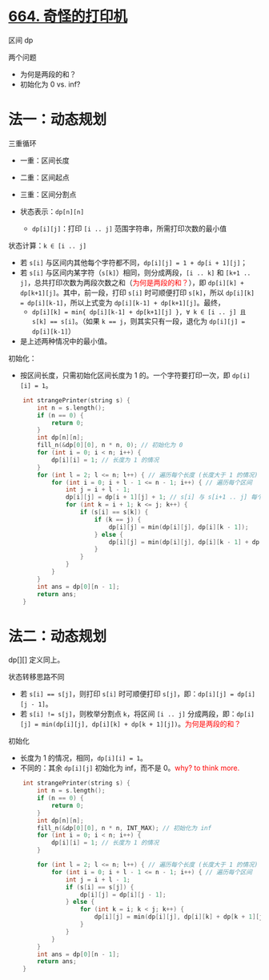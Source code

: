# [664. 奇怪的打印机](https://leetcode.cn/problems/strange-printer/)

区间 dp

两个问题
- 为何是两段的和？
- 初始化为 0 vs. inf?

# 法一：动态规划

三重循环
- 一重：区间长度
- 二重：区间起点
- 三重：区间分割点

- 状态表示：`dp[n][n]`
  - `dp[i][j]`：打印 `[i .. j]` 范围字符串，所需打印次数的最小值

状态计算：`k ∈ [i .. j]`
- 若 `s[i]` 与区间内其他每个字符都不同，`dp[i][j] = 1 + dp[i + 1][j]`；
- 若 `s[i]` 与区间内某字符（`s[k]`）相同，则分成两段，`[i .. k]` 和 `[k+1 .. j]`，总共打印次数为两段次数之和（<font color="red">为何是两段的和？</font>），即 `dp[i][k] + dp[k+1][j]`。其中，前一段，打印 `s[i]` 时可顺便打印 `s[k]`，所以 `dp[i][k] = dp[i][k-1]`，所以上式变为 `dp[i][k-1] + dp[k+1][j]`。最终，
  - `dp[i][k] = min{ dp[i][k-1] + dp[k+1][j] }, ∀ k ∈ [i .. j] 且 s[k] == s[i]`。（如果 `k == j`，则其实只有一段，退化为 `dp[i][j] = dp[i][k-1]`）
- 是上述两种情况中的最小值。

初始化：
- 按区间长度，只需初始化区间长度为 1 的。一个字符要打印一次，即 `dp[i][i] = 1`。

```cpp
    int strangePrinter(string s) {
        int n = s.length();
        if (n == 0) {
            return 0;
        }
        int dp[n][n];
        fill_n(&dp[0][0], n * n, 0); // 初始化为 0
        for (int i = 0; i < n; i++) {
            dp[i][i] = 1; // 长度为 1 的情况
        }
        for (int l = 2; l <= n; l++) { // 遍历每个长度 (长度大于 1 的情况)
            for (int i = 0; i + l - 1 <= n - 1; i++) { // 遍历每个区间
                int j = i + l - 1;
                dp[i][j] = dp[i + 1][j] + 1; // s[i] 与 s[i+1 .. j] 每个字符都不同
                for (int k = i + 1; k <= j; k++) {
                    if (s[i] == s[k]) {
                        if (k == j) {
                            dp[i][j] = min(dp[i][j], dp[i][k - 1]);
                        } else {
                            dp[i][j] = min(dp[i][j], dp[i][k - 1] + dp[k + 1][j]);
                        }
                    }
                }
            }
        }
        int ans = dp[0][n - 1];
        return ans;
    }
```

# 法二：动态规划

dp[][] 定义同上。

状态转移思路不同
- 若 `s[i] == s[j]`，则打印 `s[i]` 时可顺便打印 `s[j]`，即：`dp[i][j] = dp[i][j - 1]`。
- 若 `s[i] != s[j]`，则枚举分割点 `k`，将区间 `[i .. j]` 分成两段，即：`dp[i][j] = min(dp[i][j], dp[i][k] + dp[k + 1][j])`。<font color="red">为何是两段的和？</font>

初始化
- 长度为 1 的情况，相同，`dp[i][i] = 1`。
- 不同的：其余 `dp[i][j]` 初始化为 inf，而不是 0。<font color="red">why? to think more.</font>

```cpp
    int strangePrinter(string s) {
        int n = s.length();
        if (n == 0) {
            return 0;
        }
        int dp[n][n];
        fill_n(&dp[0][0], n * n, INT_MAX); // 初始化为 inf
        for (int i = 0; i < n; i++) {
            dp[i][i] = 1; // 长度为 1 的情况
        }

        for (int l = 2; l <= n; l++) { // 遍历每个长度 (长度大于 1 的情况)
            for (int i = 0; i + l - 1 <= n - 1; i++) { // 遍历每个区间
                int j = i + l - 1;
                if (s[i] == s[j]) {
                    dp[i][j] = dp[i][j - 1];
                } else {
                    for (int k = i; k < j; k++) {
                        dp[i][j] = min(dp[i][j], dp[i][k] + dp[k + 1][j]);
                    }
                }
            }
        }
        int ans = dp[0][n - 1];
        return ans;
    }
```
